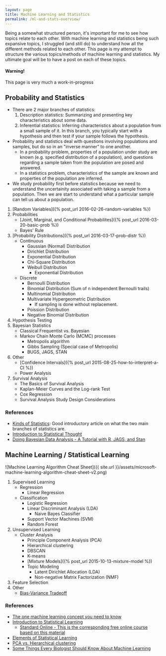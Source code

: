 ```yaml
---
layout: page
title: Machine Learning and Statistics
permalink: /ml-and-stats-overview/
---
```


Being a somewhat structured person, it's important for me to see how topics relate to each other. With machine learning and statistics being such expansive topics, I struggled (and still do) to understand how all the different methods related to each other. This page is my attempt to structure the various topics/methods of machine learning and statistics. My ultimate goal will be to have a post on each of these topics.

<div class="alert alert-dismissible alert-warning">
<h4>Warning!</h4>
<p>This page is very much a work-in-progress</p>
</div>

## Probability and Statistics

* There are 2 major branches of statistics:
    1. Description statistics: Summarizing and presenting key characteristics about some data.
    1. Inferential statistics: Inferring characteristics about a population from a small sample of it. In this branch, you typically start with a hypothesis and then test if your sample follows the hypothesis.
* Probability and statistics deal with questions involving populations and samples, but do so in an "inverse manner" to one another.
    + In a probability problem, properties of a population under study are known (e.g. specified distribution of a population), and questions regarding a sample taken from the population are posed and answered.
    + In a statistics problem, characteristics of the sample are known and properties of the population are inferred.
* We study probability first before statistics because we need to understand the uncertainity associated with taking a sample from a population. Then we are start to understand what a particular sample can tell us about a population.

1. [Random Variables]({% post_url 2016-02-26-random-variables %})
1. Probabilities
    * [Joint, Marginal, and Conditional Probabilites]({% post_url 2016-03-20-basic-prob %})
    * Bayes' Rule
1. [Probability Distributions]({% post_url 2016-03-17-prob-distr %})
   * Continuous
        + Gaussian (Normal) Distribution
        + Dirichlet Distribution
        + Exponential Distribution
        + Chi-Square Distribution
        + Weibull Distribution
            - Exponential Distribution
    * Discrete
        + Bernoulli Distribution
        + Binomial Distribution (Sum of n independent Bernoulli trails)
        + Multinomial Distribution
        + Multivariate Hypergeometric Distribution
            - If sampling is done without replacement.
        + Poission Distribution
        + Negative Binomial Distribution
1. Hypothesis Testing
1. Bayesian Statistics
    * Classical Frequentist vs. Bayesian 
    * Markov Chain Monte Carlo (MCMC) processes
        + Metropolis algorithm
        + Gibbs Sampling (Special case of Metropolis)
        + BUGS, JAGS, STAN
1. Other
    * [Confidence Intervals]({% post_url 2015-08-25-how-to-interpret-a-CI %})
    * Power Analysis
1. Survival Analysis
    * The Basics of Survival Analysis
    * Kaplan-Meier Curves and the Log-rank Test
    * Cox Regression
    * Survival Analysis Study Design Considerations

### References

* [Kinds of Statistics](http://be.wvu.edu/divmim/mgmt/blakely/homepage/Mktg325/Kinds%20of%20Statistics%20and%20Types%20of%20Data.pdf): Good introductory article on what the two main branches of statistics are.
* [Introduction to Statistical Thought](http://people.math.umass.edu/~lavine/Book/book.html)
* [Doing Bayesian Data Analysis - A Tutorial with R, JAGS, and Stan](https://sites.google.com/site/doingbayesiandataanalysis/)

## Machine Learning / Statistical Learning

![Machine Learning Algorithm Cheat Sheet]({{ site.url }}/assets/microsoft-machine-learning-algorithm-cheat-sheet-v2.png)

1. Supervised Learning
    * Regression
        + Linear Regression
    * Classification
        + Logistic Regression
        + Linear Discriminant Analysis (LDA)
            - Naive Bayes Classifier
        + Support Vector Machines (SVM)
        + Random Forest
1. Unsupervised Learning
    * Cluster Analysis
        + Principle Component Analysis (PCA)
        + Hierarchical clustering
        + DBSCAN
        + K-means
        + [Mixture Models]({% post_url 2015-10-13-mixture-model %})
        + Topic Modeling
            - Latent Dirichlet Allocation (LDA)
            - Non-negative Matrix Factorization (NMF)
1. Feature Selection
1. Other
    * [Bias-Variance Tradeoff](http://scott.fortmann-roe.com/docs/BiasVariance.html)

### References

* [The one machine learning concept you need to know](http://www.sharpsightlabs.com/one-concept-machine-learning/)
* [Introduction to Statistical Learning](http://www-bcf.usc.edu/~gareth/ISL/)
    + [Standard Online - This is the corresponding free online course based on this material](https://statlearning.class.stanford.edu)
* [Elements of Statistical Learning](http://statweb.stanford.edu/~tibs/ElemStatLearn/)
* [PCA vs. Hierarchical clustering](http://www.rna-seqblog.com/a-comparison-between-pca-and-hierarchical-clustering/)
* [Some Things Every Biologist Should Know About Machine Learning](http://master.bioconductor.org/help/course-materials/2003/Milan/Lectures/MachineLearning.pdf)
